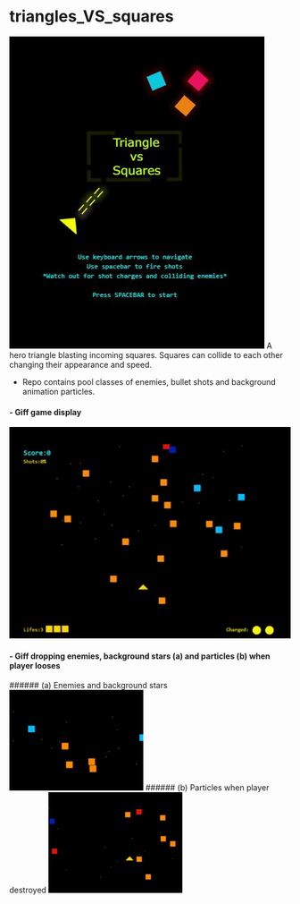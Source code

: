 # triangles_VS_squares
<img src="https://github.com/athangk/triangles_VS_squares/blob/main/game_snip_logo.JPG">
A hero triangle blasting incoming squares.
Squares can collide to each other changing their appearance and speed.

* Repo contains pool classes of enemies, bullet shots and background animation particles.

#### - Giff game display

<p float=left>
<img src="https://github.com/athangk/triangles_VS_squares/blob/main/full_game_giff.gif" width="640">
  </p>


#### - Giff dropping enemies, background stars (a) and particles (b) when player looses 

<div float=left>
   ###### (a) Enemies and background stars <img src="https://github.com/athangk/triangles_VS_squares/blob/main/background_dot_maker_giff.gif" width="240">
###### (b) Particles when player destroyed <img src="https://github.com/athangk/triangles_VS_squares/blob/main/Part%231_2.gif" width="240">
  </div>
